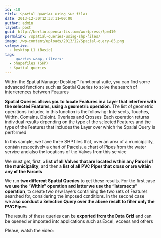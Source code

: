 ```yaml
---
id: 410
title: Spatial Queries using SHP files
date: 2013-12-30T12:33:11+00:00
author: admin
layout: post
guid: http://berlin.opencartis.com/wordpress/?p=410
permalink: /spatial-queries-using-shp-files/
image: /wp-content/uploads/2013/12/Spatial-query-85.png
categories:
  - Desktop L1 (Basic)
tags:
  - 'Queries &amp; Filters'
  - Shapefiles (SHP)
  - Spatial queries
---
```

Within the Spatial Manager Desktop™ functional suite, you can find some advanced functions such as Spatial Queries to solve the search of interferences between Features<!--more-->

**Spatial Queries allows you to locate Features in a Layer that interfere with the selected Features, using a geometric operation**. The list of geometric operations included in this function is the following: Intersects, Touches, Within, Contains, Disjoint, Overlaps and Crosses. Each operation returns individual results depending on the type of the selected Features and the type of the Features that includes the Layer over which the Spatial Query is performed

In this sample, we have three SHP files that, over an area of a municipality, contain respectively a chart of Parcels, a chart of Pipes from the water service and also the locations of the Valves from this service

We must get, first, a **list of all Valves that are located within any Parcel of the municipality**, and then a **list of all PVC Pipes that cross or are within any of the Parcels**

We run **two different Spatial Queries** to get these results. For the first case **we use the &#8220;Within&#8221; operation and latter we use the &#8220;Intersects&#8221; operation**, to create two new layers containing the two sets of Features searched for, considering the imposed conditions. In the second case we **also conduct a Selection Query over the above result to filter only the PVC Pipes**
  
The results of these queries can be **exported from the Data Grid** and can be opened or imported into applications such as Excel, Access and others

Please, watch the video:

<center>
  <br />
</center>